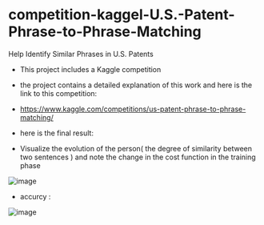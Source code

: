 # competition-kaggel-U.S.-Patent-Phrase-to-Phrase-Matching
Help Identify Similar Phrases in U.S. Patents


- This project includes a Kaggle competition
- the project contains a detailed explanation of this work and here is the link to this competition:
- https://www.kaggle.com/competitions/us-patent-phrase-to-phrase-matching/

- here is the final result:
- Visualize the evolution of the person( the degree of similarity between two sentences ) and note the change in the cost function in the training phase


![image](https://user-images.githubusercontent.com/108405071/210252376-c9509115-9b85-4a0b-aa25-69c330801fb4.png)
- accurcy :

![image](https://user-images.githubusercontent.com/108405071/210253106-a349c184-23aa-4add-afce-7dbeed754ed5.png)
